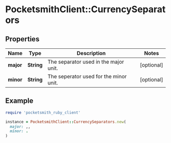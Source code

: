 # PocketsmithClient::CurrencySeparators

## Properties

| Name | Type | Description | Notes |
| ---- | ---- | ----------- | ----- |
| **major** | **String** | The separator used in the major unit. | [optional] |
| **minor** | **String** | The seperator used for the minor unit. | [optional] |

## Example

```ruby
require 'pocketsmith_ruby_client'

instance = PocketsmithClient::CurrencySeparators.new(
  major: ,,
  minor: .
)
```

